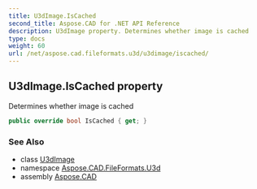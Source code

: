 ```yaml
---
title: U3dImage.IsCached
second_title: Aspose.CAD for .NET API Reference
description: U3dImage property. Determines whether image is cached
type: docs
weight: 60
url: /net/aspose.cad.fileformats.u3d/u3dimage/iscached/
---
```

## U3dImage.IsCached property

Determines whether image is cached

```csharp
public override bool IsCached { get; }
```

### See Also

* class [U3dImage](../)
* namespace [Aspose.CAD.FileFormats.U3d](../../u3dimage/)
* assembly [Aspose.CAD](../../../)


